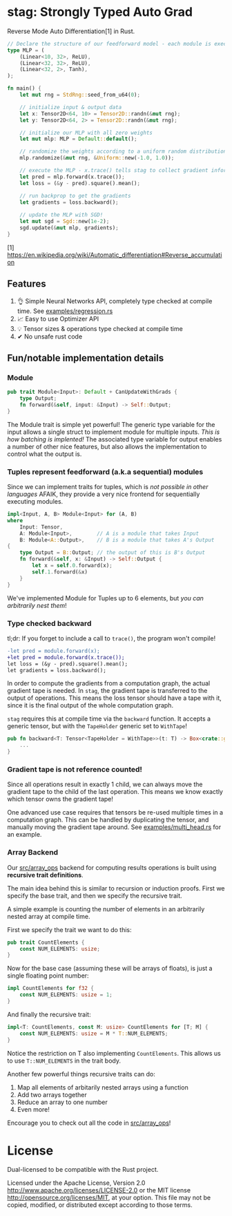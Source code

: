 # stag: Strongly Typed Auto Grad

Reverse Mode Auto Differentiation[1] in Rust.

```rust
// Declare the structure of our feedforward model - each module is executed sequentially
type MLP = (
    (Linear<10, 32>, ReLU),
    (Linear<32, 32>, ReLU),
    (Linear<32, 2>, Tanh),
);

fn main() {
    let mut rng = StdRng::seed_from_u64(0);

    // initialize input & output data
    let x: Tensor2D<64, 10> = Tensor2D::randn(&mut rng);
    let y: Tensor2D<64, 2> = Tensor2D::randn(&mut rng);

    // initialize our MLP with all zero weights
    let mut mlp: MLP = Default::default();

    // randomize the weights according to a uniform random distribution
    mlp.randomize(&mut rng, &Uniform::new(-1.0, 1.0));

    // execute the MLP - x.trace() tells stag to collect gradient information
    let pred = mlp.forward(x.trace());
    let loss = (&y - pred).square().mean();

    // run backprop to get the gradients
    let gradients = loss.backward();
    
    // update the MLP with SGD!
    let mut sgd = Sgd::new(1e-2);
    sgd.update(&mut mlp, gradients);
}
```

[1] https://en.wikipedia.org/wiki/Automatic_differentiation#Reverse_accumulation


## Features

1. 👌 Simple Neural Networks API, completely type checked at compile time. See [examples/regression.rs](examples/regression.rs)
2. 📈 Easy to use Optimizer API
3. 💡 Tensor sizes & operations type checked at compile time
4. ✔ No unsafe rust code

## Fun/notable implementation details

### Module

```rust
pub trait Module<Input>: Default + CanUpdateWithGrads {
    type Output;
    fn forward(&self, input: &Input) -> Self::Output;
}
```

The Module trait is simple yet powerful! The generic type variable for the input allows a single struct to implement module for multiple inputs. *This is how batching is implented!* The associated type variable for output enables a number of other nice features, but also allows the implementation to control what the output is.

### Tuples represent feedforward (a.k.a sequential) modules

Since we can implement traits for tuples, which is *not possible in other languages* AFAIK, they provide a very nice frontend
for sequentially executing modules.

```rust
impl<Input, A, B> Module<Input> for (A, B)
where
    Input: Tensor,
    A: Module<Input>,        // A is a module that takes Input
    B: Module<A::Output>,    // B is a module that takes A's Output
{
    type Output = B::Output; // the output of this is B's Output
    fn forward(&self, x: &Input) -> Self::Output {
        let x = self.0.forward(x);
        self.1.forward(&x)
    }
}
```

We've implemented Module for Tuples up to 6 elements, but *you can arbitrarily nest them*!

### Type checked backward

tl;dr: If you forget to include a call to `trace()`, the program won't compile!

```diff
-let pred = module.forward(x);
+let pred = module.forward(x.trace());
let loss = (&y - pred).square().mean();
let gradients = loss.backward();
```

In order to compute the gradients from a computation graph, the actual gradient tape is needed.
In `stag`, the gradient tape is transferred to the output of operations. This means the loss tensor
should have a tape with it, since it is the final output of the whole computation graph.

`stag` requires this at compile time via the `backward` function.
It accepts a generic tensor, but with the `TapeHolder` generic set to `WithTape`!

```rust
pub fn backward<T: Tensor<TapeHolder = WithTape>>(t: T) -> Box<crate::gradients::GradientTape> {
    ...
}
```

### Gradient tape is not reference counted!

Since all operations result in exactly 1 child, we can always move the gradient tape to the child of the last operation. This means we know exactly which tensor owns the gradient tape!

One advanced use case requires that tensors be re-used multiple times in a computation graph.
This can be handled by duplicating the tensor, and manually moving the gradient tape around.
See [examples/multi_head.rs](examples/multi_head.rs) for an example.

### Array Backend

Our [src/array_ops](src/array_ops/) backend for computing results operations
is built using __recursive trait definitions__.

The main idea behind this is similar to recursion or induction proofs. First we specify
the base trait, and then we specify the recursive trait.

A simple example is counting the number of elements in an arbitrarily nested array
at compile time.

First we specify the trait we want to do this:

```rust
pub trait CountElements {
    const NUM_ELEMENTS: usize;
}
```

Now for the base case (assuming these will be arrays of floats), is just a single floating point number:

```rust
impl CountElements for f32 {
    const NUM_ELEMENTS: usize = 1;
}
```

And finally the recursive trait:

```rust
impl<T: CountElements, const M: usize> CountElements for [T; M] {
    const NUM_ELEMENTS: usize = M * T::NUM_ELEMENTS;
}
```

Notice the restriction on T also implementing `CountElements`. This allows us to use `T::NUM_ELEMENTS` in the trait body.

Another few powerful things recursive traits can do:
1. Map all elements of arbitarily nested arrays using a function
2. Add two arrays together
3. Reduce an array to one number
4. Even more!

Encourage you to check out all the code in [src/array_ops](src/array_ops/)!

# License

Dual-licensed to be compatible with the Rust project.

Licensed under the Apache License, Version 2.0 http://www.apache.org/licenses/LICENSE-2.0 or the MIT license http://opensource.org/licenses/MIT, at your option. This file may not be copied, modified, or distributed except according to those terms.
